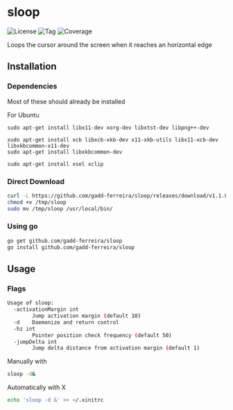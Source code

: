 # sloop

![License](https://img.shields.io/github/license/gadd-ferreira/sloop.svg?style=for-the-badge) ![Tag](https://img.shields.io/github/release/gadd-ferreira/sloop.svg?style=for-the-badge) ![Coverage](https://img.shields.io/badge/coverage-42.9%25-green.svg?style=for-the-badge)

Loops the cursor around the screen when it reaches an horizontal edge


## Installation

### Dependencies
Most of these should already be installed

For Ubuntu
```
sudo apt-get install libx11-dev xorg-dev libxtst-dev libpng++-dev   

sudo apt-get install xcb libxcb-xkb-dev x11-xkb-utils libx11-xcb-dev libxkbcommon-x11-dev
sudo apt-get install libxkbcommon-dev

sudo apt-get install xsel xclip
```

### Direct Download
```bash
curl -L https://github.com/gadd-ferreira/sloop/releases/download/v1.1.0/sloop-v1.1.0 -o /tmp/sloop
chmod +x /tmp/sloop
sudo mv /tmp/sloop /usr/local/bin/
```

### Using go
```bash
go get github.com/gadd-ferreira/sloop
go install github.com/gadd-ferreira/sloop
```

## Usage

### Flags
```bash
Usage of sloop:
  -activationMargin int
    	Jump activation margin (default 10)
  -d    Daemonize and return control
  -hz int
    	Pointer position check frequency (default 50)
  -jumpDelta int
    	Jump delta distance from activation margin (default 1)
```

Manually with
```bash
sloop -d&
```

Automatically with X
```bash
echo 'sloop -d &' >> ~/.xinitrc
```
